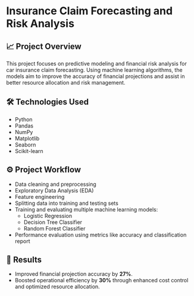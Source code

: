 # Insurance Claim Forecasting and Risk Analysis

## 📈 Project Overview
This project focuses on predictive modeling and financial risk analysis for car insurance claim forecasting. Using machine learning algorithms, the models aim to improve the accuracy of financial projections and assist in better resource allocation and risk management.

## 🛠️ Technologies Used
- Python
- Pandas
- NumPy
- Matplotlib
- Seaborn
- Scikit-learn

## ⚙️ Project Workflow
- Data cleaning and preprocessing
- Exploratory Data Analysis (EDA)
- Feature engineering
- Splitting data into training and testing sets
- Training and evaluating multiple machine learning models:
  - Logistic Regression
  - Decision Tree Classifier
  - Random Forest Classifier
- Performance evaluation using metrics like accuracy and classification report

## 🚀 Results
- Improved financial projection accuracy by **27%**.
- Boosted operational efficiency by **30%** through enhanced cost control and optimized resource allocation.


